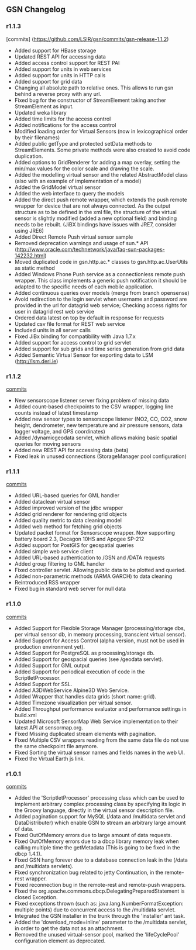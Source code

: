 ## GSN Changelog

### r1.1.3
[commits] (https://github.com/LSIR/gsn/commits/gsn-release-1.1.2)
* Added support for HBase storage
* Updated REST API for accessing data
* Added access control support for REST PAI
* Added support for units in web services
* Added support for units in HTTP calls
* Added support for grid data
* Changing all absolute path to relative ones. This allows to run gsn behind a reverse proxy with any url.
* Fixed bug for the constructor of StreamElement taking another StreamElement as input.
* Updated weka library
* Added time limits for the access control
* Added notifications for the access control
* Modified loading order for Virtual Sensors (now in lexicographical order by their filenames)
* Added public getType and protected setData methods to StreamElements. Some private methods were also created to avoid code duplication.
* Added options to GridRenderer for adding a map overlay, setting the min/max values for the color scale and drawing the scale.
* Added the modelling virtual sensor and the related AbstractModel class (also with an example of implementation of a model)
* Added the GridModel virtual sensor
* Added the web interface to query the models
* Added the direct push remote wrapper, which extends the push remote wrapper for device that are not always connected. As the output structure as to be defined in the xml file, the structure of the virtual sensor is slightly modified (added a new optional field) and binding needs to be rebuilt. (JiBX bindings have issues with JRE7, consider using JRE6)
* Added Direct Remote Push virtual sensor sample
* Removed deprecation warnings and usage of sun.* API (http://www.oracle.com/technetwork/java/faq-sun-packages-142232.html)
* Moved duplicated code in gsn.http.ac.* classes to gsn.http.ac.UserUtils as static method
* Added Windows Phone Push service as a connectionless remote push wrapper. This class implements a generic push notification it should be adapted to the specific needs of each mobile application.
* Added continuous queries over models (merge from branch opensense)
* Avoid redirection to the login servlet when username and password are provided in the url for datagrid web service; Checking access rights for user in datagrid rest web service
* Ordered data latest on top by default in response for requests
* Updated csv file format for REST web service
* Included units in all server calls
* Fixed JiBx binding for compatibility with Java 1.7.x
* Added support for access control to grid servlet
* Added support for sub grids and time series generation from grid data
* Added Semantic Virtual Sensor for exporting data to LSM (http://lsm.deri.ie)


### r1.1.2

[commits](https://github.com/LSIR/gsn/commits/gsn-release-1.1.2)
* New sensorscope listener server fixing problem of missing data
* Added count-based checkpoints to the CSV wrapper, logging line counts instead of latest timestamp
* Added new sensor types to sensorscope listener (NO2, CO, CO2, snow height, dendrometer, new temperature and air pressure sensors, data logger voltage, and GPS coordinates)
* Added /dynamicgeodata servlet, which allows making basic spatial queries for moving sensors
* Added new REST API for accessing data (beta)
* Fixed leak in unused connections (StorageManager pool configuration)

### r1.1.1

[commits](https://github.com/LSIR/gsn/commits/gsn-release-1.1.1)
* Added URL-based queries for GML handler
* Added dataclean virtual sensor
* Added improved version of the jdbc wrapper
* Added grid renderer for rendering grid objects
* Added quality metric to data cleaning model
* Added web method for fetching grid objects
* Updated packet format for Sensorscope wrapper. Now supporting battery board 2.3, Decagon 10HS and Apogee SP-212
* Added support for PostGIS for geospatial queries
* Added simple web service client
* Added URL-based authentication to /GSN and /DATA requests
* Added group filtering to GML handler
* Fixed controller servlet. Allowing public data to be plotted and queried.
* Added non-parametric methods (ARMA GARCH) to data cleaning
* Reintroduced RSS wrapper
* Fixed bug in standard web server for null data

### r1.1.0

[commits](https://github.com/LSIR/gsn/commits/gsn-release-1.1.0)
* Added Support for Flexible Storage Manager (processing/storage dbs, per virtual sensor db, in memory processing, transcient virtual sensor).
* Added Support for Access Control (alpha version, must not be used in production environment yet).
* Added Support for PostgreSQL as processing/storage db.
* Added Support for geospacial queries (see /geodata servlet).
* Added Support for GML output
* Added Support for periodical execution of code in the ScriptletProcessor.
* Added Support for SSL.
* Added A3DWebService Alpine3D Web Service.
* Added Wrapper that handles data grids (short name: grid).
* Added Timezone visualization per virtual sensor.
* Added Throughput performance evaluator and performance settings in build.xml
* Updated Microsoft SensorMap Web Service implementation to their latest API at sensormap.org.
* Fixed Missing duplicated stream elements with pagination.
* Fixed Multiple CSV wrappers reading from the same data file do not use the same checkpoint file anymore.
* Fixed Sorting the virtual sensor names and fields names in the web UI.
* Fixed the Virtual Earth js link.

### r1.0.1

[commits](https://github.com/LSIR/gsn/commits/gsn-release-1.0.1)
* Added the 'ScriptletProcessor' processing class which can be used to implement arbitrary complex processing class by specifying its logic in the Groovy language, directly in the virtual sensor description file.
* Added pagination support for MySQL (/data and /multidata servlet and DataDistributer) which enable GSN to stream an arbitrary large amount of data.
* Fixed OutOfMemory errors due to large amount of data requests.
* Fixed OutOfMemory errors due to a dbcp library memory leak when calling multiple time the getMetadata (This is going to be fixed in the dbcp 1.4.1).
* Fixed GSN hang forever due to a database connection leak in the (/data and /multidata servlets).
* Fixed synchronization bug related to jetty Continuation, in the remote-rest wrapper.
* Fixed reconnection bug in the remote-rest and remote-push wrappers.
* Fixed the org.apache.commons.dbcp.DelegatingPreparedStatement is closed Exception.
* Fixed exceptions thrown (such as: java.lang.NumberFormatException: multiple points) due to concurrent access to the /multidata servlet.
* Integrated the GSN installer in the trunk through the 'installer' ant task.
* Added the 'download_mode=inline' parameter to the /multidata servlet, in order to get the data not as an attachment.
* Removed the unused virtual-sensor pool, marked the 'lifeCyclePool' configuration element as deprecated.

